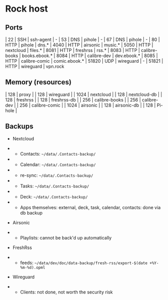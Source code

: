 # Rock host

## Ports

| 22    | SSH  |    ssh-agent     |  -
| 53    | DNS  |    pihole        |  -
| 67    | DNS  |    pihole        |  -
| 80    | HTTP |    pihole        |  dns.*
| 4040  | HTTP |    airsonic        |  music.*
| 5050  | HTTP |    nextcloud     |  files.*
| 8081  | HTTP |    freshrss      |  rss.*
| 8083  | HTTP |    calibre-books   |  books.ebook.*
| 8084  | HTTP |    calibre-dev   |  dev.ebook.*
| 8085  | HTTP |    calibre-comic   |  comic.ebook.*
| 51820 | UDP  |    wireguard     |  -
| 51821 | HTTP |    wireguard     |  vpn.rock


## Memory (resources)

| 128 | proxy     |
| 128 | wireguard   |
| 1024  | nextcloud   |
| 128 | nextcloud-db  |
| 128 | freshrss    |
| 128 | freshrss-db |
| 256 | calibre-books |
| 256 | calibre-dev |
| 256 | calibre-comic |
| 1024  | airsonic    |
| 128 | airsonic-db |
| 128 | Pi-hole   |


## Backups

+ Nextcloud
+ + Contacts: `~/data/.Contacts-backup/`
+ + Calendar: `~/data/.Contacts-backup/`
+ + re-sync: `~/data/.Contacts-backup/`
+ + Tasks: `~/data/.Contacts-backup/`
+ + Deck: `~/data/.Contacts-backup/`
+ + Apps themselves: external, deck, task, calendar, contacts: done via db backup

+ Airsonic
+ + Playlists: cannot be back'd up automatically
+ FreshRss
+ + feeds: `~/data/dev/doc/data-backup/fresh-rss/export-$(date +%Y-%m-%d).opml`
+ Wireguard
+ + Clients: not done, not worth the security risk

